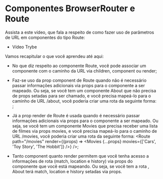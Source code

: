 # Componentes BrowserRouter e Route
Assista a este vídeo, que fala a respeito de como fazer uso de parâmetros de URL em componentes do tipo Route:

- Vídeo Trybe

Vamos recapitular o que você aprendeu até aqui:
  * No que diz respeito ao componente Route, você pode associar um componente com o caminho da URL via children, component ou render;

  * Faz-se uso da prop component de Route quando não é necessário passar informações adicionais via props para o componente a ser mapeado. Ou seja, se você tem um componente About que não precisa de props setadas para ser chamado, e você precisa mapeá-lo para o caminho de URL /about, você poderia criar uma rota da seguinte forma: <Route path="/about" component={About} />;

  * Já a prop render de Route é usada quando é necessário passar informações adicionais via props para o componente a ser mapeado. Ou seja, se você tem um componente Movies que precisa receber uma lista de filmes via props movies, e você precisa mapeá-lo para o caminho de URL /movies, você poderia criar uma rota da seguinte forma: <Route path="/movies" render={(props) => <Movies {...props} movies={['Cars', 'Toy Story', 'The Hobbit']} />} />;

  * Tanto component quanto render permitem que você tenha acesso a informações de rota (match, location e history) via props do componente que você está mapeando. Ou seja, se você tem a rota <Route path="/about" component={About} />, About terá match, location e history setadas via props.